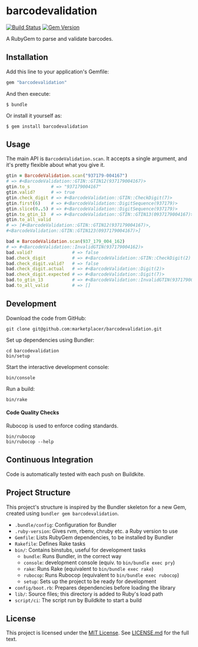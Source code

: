 barcodevalidation
=================

[![Build Status][ci-badge]][ci]
[![Gem Version][rubygems-badge]][rubygems]

[ci]: <https://buildkite.com/marketplacer/barcodevalidation>
[ci-badge]: <https://badge.buildkite.com/d0d578653bc319cd41e9adb2ac23f1c0d59cf56ee6cc329d78.svg?branch=master>
[rubygems]: <https://badge.fury.io/rb/barcodevalidation>
[rubygems-badge]: <https://badge.fury.io/rb/barcodevalidation.svg>

A RubyGem to parse and validate barcodes.



Installation
------------

Add this line to your application's Gemfile:

```ruby
gem "barcodevalidation"
```

And then execute:

    $ bundle

Or install it yourself as:

    $ gem install barcodevalidation



Usage
-----

The main API is `BarcodeValidation.scan`. It accepts a single argument,
and it's pretty flexible about what you give it.

```ruby
gtin = BarcodeValidation.scan("937179-004167")
# => #<BarcodeValidation::GTIN::GTIN12(937179004167)>
gtin.to_s        # => "937179004167"
gtin.valid?      # => true
gtin.check_digit # => #<BarcodeValidation::GTIN::CheckDigit(7)>
gtin.first(6)    # => #<BarcodeValidation::DigitSequence(937179)>
gtin.slice(0..5) # => #<BarcodeValidation::DigitSequence(937179)>
gtin.to_gtin_13  # => #<BarcodeValidation::GTIN::GTIN13(0937179004167)>
gtin.to_all_valid
# => [#<BarcodeValidation::GTIN::GTIN12(937179004167)>,
#<BarcodeValidation::GTIN::GTIN123(0937179004167)>]

bad = BarcodeValidation.scan(937_179_004_162)
# => #<BarcodeValidation::InvalidGTIN(937179004162)>
bad.valid?               # => false
bad.check_digit          # => #<BarcodeValidation::GTIN::CheckDigit(2) invalid: expected 7>
bad.check_digit.valid?   # => false
bad.check_digit.actual   # => #<BarcodeValidation::Digit(2)>
bad.check_digit.expected # => #<BarcodeValidation::Digit(7)>
bad.to_gtin_13           # => #<BarcodeValidation::InvalidGTIN(937179004162)>
bad.to_all_valid         # => []
```



Development
-----------

Download the code from GitHub:

```
git clone git@github.com:marketplacer/barcodevalidation.git
```

Set up dependencies using Bundler:

```
cd barcodevalidation
bin/setup
```

Start the interactive development console:

```
bin/console
```

Run a build:

```
bin/rake
```

#### Code Quality Checks

Rubocop is used to enforce coding standards.

```
bin/rubocop
bin/rubocop --help
```



Continuous Integration
----------------------

Code is automatically tested with each push on Buildkite.



Project Structure
-----------------
This project's structure is inspired by the Bundler skeleton for a new
Gem, created using `bundler gem barcodevalidation`.

* `.bundle/config`: Configuration for Bundler
* `.ruby-version`: Gives rvm, rbenv, chruby etc. a Ruby version to use
* `Gemfile`: Lists RubyGem dependencies, to be installed by Bundler
* `Rakefile`: Defines Rake tasks
* `bin/`: Contains binstubs, useful for development tasks
    * `bundle`: Runs Bundler, in the correct way
    * `console`: development console (equiv. to `bin/bundle exec pry`)
    * `rake`: Runs Rake (equivalent to `bin/bundle exec rake`)
    * `rubocop`: Runs Rubocop (equivalent to `bin/bundle exec rubocop`)
    * `setup`: Sets up the project to be ready for development
* `config/boot.rb`: Prepares dependencies before loading the library
* `lib/`: Source files; this directory is added to Ruby's load path
* `script/ci`: The script run by Buildkite to start a build



License
-------

This project is licensed under the [MIT License]. See [LICENSE.md] for
the full text.

[MIT License]: <https://opensource.org/licenses/MIT>
[LICENSE.md]: <https://github.com/marketplacer/barcodevalidation/blob/master/LICENSE.md>
